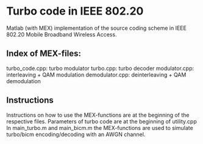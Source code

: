 # Turbo code in IEEE 802.20
Matlab (with MEX) implementation of the source coding scheme in IEEE 802.20 Mobile Broadband Wireless Access.

## Index of MEX-files:
turbo_code.cpp: turbo modulator
turbo.cpp: turbo decoder
modulator.cpp: interleaving + QAM modulation
demodulator.cpp: deinterleaving + QAM demodulation

## Instructions
Instructions on how to use the MEX-functions are at the beginning
of the respective files.
Parameters of turbo code are at the beginning of utility.cpp
In main_turbo.m and main_bicm.m the MEX-functions are used to
simulate turbo/bicm encoding/decoding with an AWGN channel.
